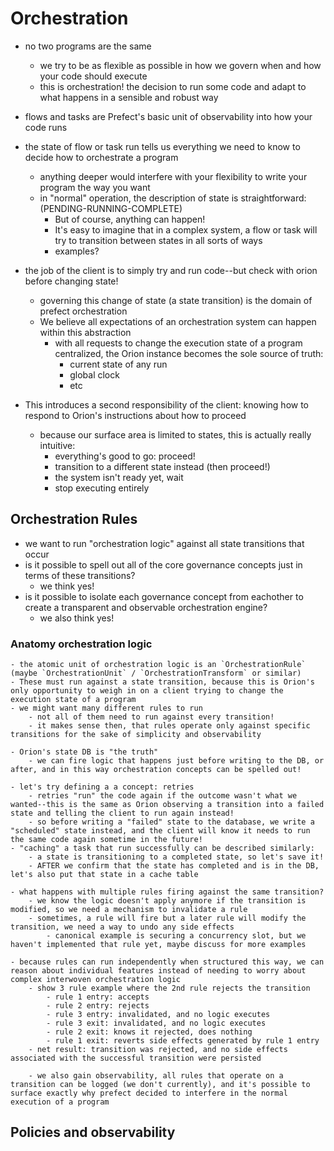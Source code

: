 # Orchestration

- no two programs are the same
    - we try to be as flexible as possible in how we govern when and how your code should execute
    - this is orchestration! the decision to run some code and adapt to what happens in a sensible and robust way

- flows and tasks are Prefect's basic unit of observability into how your code runs
- the state of flow or task run tells us everything we need to know to decide how to orchestrate a program
    - anything deeper would interfere with your flexibility to write your program the way you want
    - in "normal" operation, the description of state is straightforward: (PENDING-RUNNING-COMPLETE)
        - But of course, anything can happen!
        - It's easy to imagine that in a complex system, a flow or task will try to transition between states in all sorts of ways
        - examples?

- the job of the client is to simply try and run code--but check with orion before changing state!
    - governing this change of state (a state transition) is the domain of prefect orchestration
    - We believe all expectations of an orchestration system can happen within this abstraction
        - with all requests to change the execution state of a program centralized, the Orion instance becomes the sole source of truth:
            - current state of any run
            - global clock
            - etc
- This introduces a second responsibility of the client: knowing how to respond to Orion's instructions about how to proceed
    - because our surface area is limited to states, this is actually really intuitive:
        - everything's good to go: proceed!
        - transition to a different state instead (then proceed!)
        - the system isn't ready yet, wait
        - stop executing entirely


## Orchestration Rules

- we want to run "orchestration logic" against all state transitions that occur
- is it possible to spell out all of the core governance concepts just in terms of these transitions?
    - we think yes!
- is it possible to isolate each governance concept from eachother to create a transparent and observable orchestration engine?
    - we also think yes!

### Anatomy orchestration logic
    - the atomic unit of orchestration logic is an `OrchestrationRule` (maybe `OrchestrationUnit` / `OrchestrationTransform` or similar)
    - These must run against a state transition, because this is Orion's only opportunity to weigh in on a client trying to change the execution state of a program
    - we might want many different rules to run
        - not all of them need to run against every transition!
        - it makes sense then, that rules operate only against specific transitions for the sake of simplicity and observability

    - Orion's state DB is "the truth"
        - we can fire logic that happens just before writing to the DB, or after, and in this way orchestration concepts can be spelled out!

    - let's try defining a a concept: retries
        - retries "run" the code again if the outcome wasn't what we wanted--this is the same as Orion observing a transition into a failed state and telling the client to run again instead!
        - so before writing a "failed" state to the database, we write a "scheduled" state instead, and the client will know it needs to run the same code again sometime in the future!
    - "caching" a task that run successfully can be described similarly:
        - a state is transitioning to a completed state, so let's save it!
        - AFTER we confirm that the state has completed and is in the DB, let's also put that state in a cache table

    - what happens with multiple rules firing against the same transition?
        - we know the logic doesn't apply anymore if the transition is modified, so we need a mechanism to invalidate a rule
        - sometimes, a rule will fire but a later rule will modify the transition, we need a way to undo any side effects
            - canonical example is securing a concurrency slot, but we haven't implemented that rule yet, maybe discuss for more examples

    - because rules can run independently when structured this way, we can reason about individual features instead of needing to worry about complex interwoven orchestration logic
        - show 3 rule example where the 2nd rule rejects the transition
            - rule 1 entry: accepts
            - rule 2 entry: rejects
            - rule 3 entry: invalidated, and no logic executes
            - rule 3 exit: invalidated, and no logic executes
            - rule 2 exit: knows it rejected, does nothing
            - rule 1 exit: reverts side effects generated by rule 1 entry
        - net result: transition was rejected, and no side effects associated with the successful transition were persisted

        - we also gain observability, all rules that operate on a transition can be logged (we don't currently), and it's possible to surface exactly why prefect decided to interfere in the normal execution of a program


## Policies and observability
